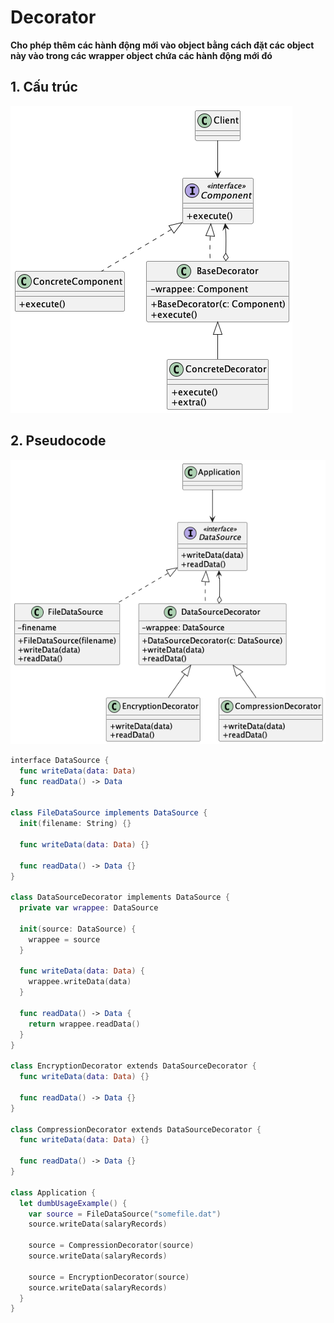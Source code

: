 # Decorator
**Cho phép thêm các hành động mới vào object bằng cách đặt các object này vào trong các wrapper object chứa các hành động mới đó**

## 1. Cấu trúc

![Decorator structure](/out//00.diagrams/02.design-parterns/02.structural-parterns/decorator_structure/Decorator%20Structure.png)

## 2. Pseudocode
![Decorator Pseudocode](/out//00.diagrams/02.design-parterns/02.structural-parterns/decorator_pseudo_code/Decorator%20Pseudocode.png)

```swift
interface DataSource {
  func writeData(data: Data)
  func readData() -> Data
}

class FileDataSource implements DataSource {
  init(filename: String) {}

  func writeData(data: Data) {}

  func readData() -> Data {}
}

class DataSourceDecorator implements DataSource {
  private var wrappee: DataSource

  init(source: DataSource) {
    wrappee = source
  }

  func writeData(data: Data) {
    wrappee.writeData(data)
  }

  func readData() -> Data {
    return wrappee.readData()
  }
}

class EncryptionDecorator extends DataSourceDecorator {
  func writeData(data: Data) {}

  func readData() -> Data {}
}

class CompressionDecorator extends DataSourceDecorator {
  func writeData(data: Data) {}

  func readData() -> Data {}
}

class Application {
  let dumbUsageExample() {
    var source = FileDataSource("somefile.dat")
    source.writeData(salaryRecords)

    source = CompressionDecorator(source)
    source.writeData(salaryRecords)

    source = EncryptionDecorator(source)
    source.writeData(salaryRecords)
  }
}
```